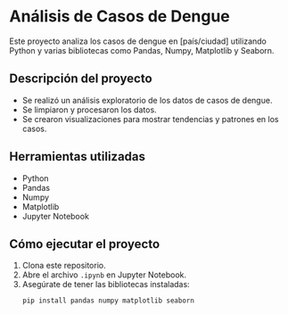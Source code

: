 # Análisis de Casos de Dengue

Este proyecto analiza los casos de dengue en [país/ciudad] utilizando Python y varias bibliotecas como Pandas, Numpy, Matplotlib y Seaborn.

## Descripción del proyecto

- Se realizó un análisis exploratorio de los datos de casos de dengue.
- Se limpiaron y procesaron los datos.
- Se crearon visualizaciones para mostrar tendencias y patrones en los casos.

## Herramientas utilizadas

- Python
- Pandas
- Numpy
- Matplotlib
- Jupyter Notebook

## Cómo ejecutar el proyecto

1. Clona este repositorio.
2. Abre el archivo `.ipynb` en Jupyter Notebook.
3. Asegúrate de tener las bibliotecas instaladas:
   ```bash
   pip install pandas numpy matplotlib seaborn
